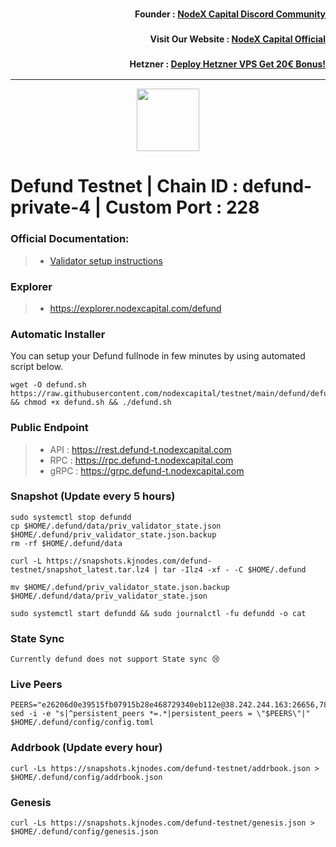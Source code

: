 <h3><p style="font-size:14px" align="right">Founder :
<a href="https://discord.gg/nodexcapital" target="_blank">NodeX Capital Discord Community</a></p></h3>
<h3><p style="font-size:14px" align="right">Visit Our Website :
<a href="https://discord.gg/nodexcapital" target="_blank">NodeX Capital Official</a></p></h3>
<h3><p style="font-size:14px" align="right">Hetzner :
<a href="https://hetzner.cloud/?ref=bMTVi7dcwSgA" target="_blank">Deploy Hetzner VPS Get 20€ Bonus!</a></h3>
<hr>

<p align="center">
  <img height="100" height="auto" src="https://user-images.githubusercontent.com/50621007/171904810-664af00a-e78a-4602-b66b-20bfd874fa82.png">
</p>

# Defund Testnet | Chain ID : defund-private-4 | Custom Port : 228

### Official Documentation:
>- [Validator setup instructions](https://github.com/defund-labs/defund/blob/main/testnet/private/validators.md)


### Explorer
>- https://explorer.nodexcapital.com/defund

### Automatic Installer
You can setup your Defund fullnode in few minutes by using automated script below.
```
wget -O defund.sh https://raw.githubusercontent.com/nodexcapital/testnet/main/defund/defund.sh && chmod +x defund.sh && ./defund.sh
```
### Public Endpoint

>- API : https://rest.defund-t.nodexcapital.com
>- RPC : https://rpc.defund-t.nodexcapital.com
>- gRPC : https://grpc.defund-t.nodexcapital.com

### Snapshot (Update every 5 hours)
```
sudo systemctl stop defundd
cp $HOME/.defund/data/priv_validator_state.json $HOME/.defund/priv_validator_state.json.backup
rm -rf $HOME/.defund/data

curl -L https://snapshots.kjnodes.com/defund-testnet/snapshot_latest.tar.lz4 | tar -Ilz4 -xf - -C $HOME/.defund

mv $HOME/.defund/priv_validator_state.json.backup $HOME/.defund/data/priv_validator_state.json

sudo systemctl start defundd && sudo journalctl -fu defundd -o cat
```

### State Sync
```
Currently defund does not support State sync 😢
```

### Live Peers
```
PEERS="e26206d0e39515fb07915b28e468729340eb112e@38.242.244.163:26656,78f6683344058d2ee9fe0984b754f76bbed75621@65.109.116.110:26656,0d84b9ecc2145bbdbf7711c100aad967afef6bd2@5.161.65.211:26656,7f8cdf82657d23568c650a87b039539d4b234016@164.68.113.162:30656,1f035d17ad5cc6b1abaf8ed0380fdddff1db929f@85.239.243.215:26656,5eadb035be45a8cb69491324805175b86dd11b6b@65.108.232.182:13656,d5fa9040e182a3a68d1b752dc0f8a7902625e087@188.233.19.216:18656,6691e56c95ca475481f61418c28e11ca2e4469fe@194.146.13.186:26656,bf05df3550272f56495e9d4cf2637dd6554e36a6@38.242.139.242:26656,2b8a63defdcde856b7c4febac9658ad2ef26befb@65.108.9.230:18656,e3c348467a8c88c0f65e2ca8a71875d2a384b8b4@185.16.39.19:60656,d1b61b43b9475e9d509f720415b75c30cb92bfb3@89.117.58.38:26656,76d932d75b5de4c1799f8702b0047a4ab3de1b14@154.53.63.156:30656,78c53aca778b1239158cf4bf6a3aeeb2239501bb@38.242.216.35:40656,2687b608599ef656f343a790f21fb3fb9292668e@194.146.13.187:26656,6d17e0f49bc1856c732f1d439647720ba127aab8@84.46.247.5:26656,ff29ddbb2033dd1eec9c59e72ec242573f9e80b0@77.51.200.79:40656,475831e66548184ac8402e3dd3c9d39bd08b5c68@38.242.139.98:26656,d9516be6f5fffad9d2fa4354126c46ca5a6c9310@154.53.55.128:30656,8675cc6e69c2043a8dc0a854e769c1f135b5f272@23.88.73.158:26656,810fc90b9b64e2b7a79a63e1e783148bff58f764@65.109.84.216:36656,5d35cb6f761cd312a3f9ef927a284a5f500d18a5@95.217.18.86:26656,0108df8793ec07fa82ea202d54b70c603b827ea4@5.9.81.251:656,024981c993824fb347e3b007cbbabec211925bf1@144.91.89.149:30656,ea1af576f728832d90d4fe9944e45743bb270f24@154.12.245.40:30656,93153d3b1e9178f44bbbddf809a8cf7177715c03@37.221.71.67:45656,3db1eb8f5c41b8a551e3edd52e0d6150134d45f4@155.133.22.129:26656,8a650a9761db8abc1096abc3d4a68431600ae835@62.171.149.101:46656,48fe32b3f93472a26854ee6fef69447f62a265ed@199.175.98.109:26656,3209ec925afead6706ac250aae88d1b85a45a2d3@167.86.85.247:30656,4f80d0058101e284b5885f6e66cae85a6f0dc88e@2.58.82.46:40656,7e6bb7063b51a7a5e6433efb8c552e7e0542fc58@217.76.50.67:26656,38c2e79f4d9043aac5fd699d3bd5b8c3bdab0ab2@154.12.241.185:26656,bf706069f24661022c50669b1b4a1aa95cd7766b@188.233.19.197:18656,5ba975533e25b25e84df48bc6aeeed108f78aba4@209.126.2.211:26656,b2d33977b8bca9790df391dd3559e65514f95c0f@194.146.13.253:26656,a04b2fa85b4636dca6e3841396b7eda6a24f22f7@194.195.87.106:26656,8db4b24f6d1ad836b8d0ac7222971cd428ff6ca8@185.182.187.136:40656,8de6c9431267b27c44bb4515659cacadd3956bae@78.25.145.168:40656,ba0abf77c2dec230a7ae06b32d1abf63dbd48642@5.9.82.120:61656,da77231e4a499106b2fa2f0d64e553c2a9e2203b@65.108.199.206:28656,083a713bc0c105a4713a0f42dd164e047cb60c7e@65.108.197.169:13656,d7c675fa2eef507d4e2270c442383a886cade959@207.180.248.230:26656,d9f1a0f399c8db62206edb2be29a313829fc8521@135.181.128.19:26656,9caa4ac64062fa1178a9db93d24209841bbd30ba@199.175.98.110:26656,e374c0d40d3fd948e91e239fe67c9d7a8fff4995@65.108.101.124:13656,2b76e96658f5e5a5130bc96d63f016073579b72d@51.91.215.40:45656,12d2829187ba3627c44944c1ee99218da4328e16@178.63.8.245:60956,dd69612ab963467a13c0ff0c454dd39053a6412d@65.21.144.94:36656,d5519e378247dfb61dfe90652d1fe3e2b3005a5b@65.109.68.190:40656"
sed -i -e "s|^persistent_peers *=.*|persistent_peers = \"$PEERS\"|" $HOME/.defund/config/config.toml
```
### Addrbook (Update every hour)
```
curl -Ls https://snapshots.kjnodes.com/defund-testnet/addrbook.json > $HOME/.defund/config/addrbook.json
```
### Genesis
```
curl -Ls https://snapshots.kjnodes.com/defund-testnet/genesis.json > $HOME/.defund/config/genesis.json
```